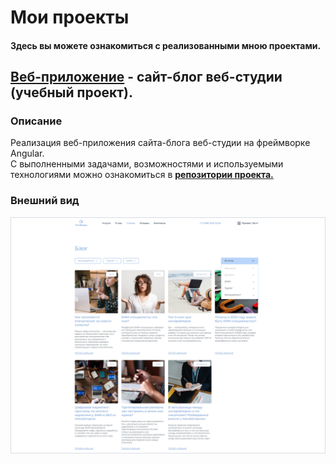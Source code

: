 # Мои проекты
#### Здесь вы можете ознакомиться с реализованными мною проектами.

## **[Веб-приложение](https://github.com/batnd/spa-web-blog)** - сайт-блог веб-студии (учебный проект).

### Описание
Реализация веб-приложения сайта-блога веб-студии на фреймворке Angular.  
С выполненными задачами, возможностями и используемыми технологиями можно ознакомиться в **[репозитории проекта.](https://github.com/batnd/spa-web-blog)**

### Внешний вид
![spa-web-blog-image](images/project-image-spa-web-blog.jpg)


